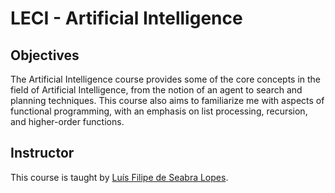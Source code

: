 # LECI - Artificial Intelligence

## Objectives

The Artificial Intelligence course provides some of the core concepts in the field of Artificial Intelligence, from the notion of an agent to search and planning techniques. This course also aims to familiarize me with aspects of functional programming, with an emphasis on list processing, recursion, and higher-order functions.

## Instructor

This course is taught by [Luís Filipe de Seabra Lopes](https://www.ua.pt/pt/p/10314261).

